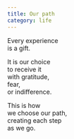 ```yaml
---
title: Our path
category: life
---
```


  
Every experience  
is a gift.  
  
It is our choice  
to receive it  
with gratitude,  
fear,  
or indifference.  
  
This is how  
we choose our path,  
creating each step  
as we go.  
